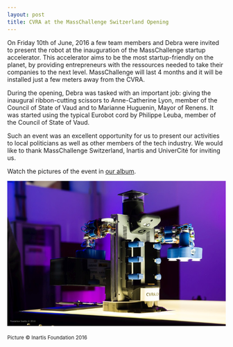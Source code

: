 ```yaml
---
layout: post
title: CVRA at the MassChallenge Switzerland Opening
---
```


On Friday 10th of June, 2016 a few team members and Debra were invited to present the robot at the inauguration of the MassChallenge startup accelerator.
This accelerator aims to be the most startup-friendly on the planet, by providing entrepreneurs with the ressources needed to take their companies to the next level.
MassChallenge will last 4 months and it will be installed just a few meters away from the CVRA.

During the opening, Debra was tasked with an important job: giving the inaugural ribbon-cutting scissors to Anne-Catherine Lyon, member of the Council of State of Vaud and to Marianne Huguenin, Mayor of Renens.
It was started using the typical Eurobot cord by Philippe Leuba, member of the Council of State of Vaud.

Such an event was an excellent opportunity for us to present our activities to local politicians as well as other members of the tech industry.
We would like to thank MassChallenge Switzerland, Inartis and UniverCité for inviting us.

Watch the pictures of the event in [our album](https://goo.gl/photos/TeTntYhAEUNJJysb7).

![Debra revealing the ceremony ribbon-cutting scissors](/images/album_thumbnails/2016_masschallenge.jpg)

<small>Picture &copy; Inartis Foundation 2016</small>

